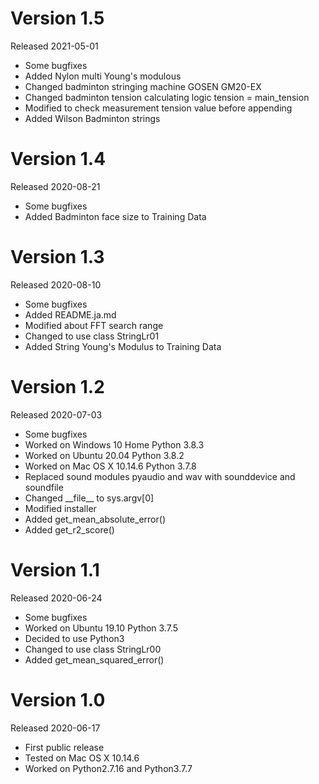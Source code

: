 # Version 1.5

Released 2021-05-01

- Some bugfixes
- Added Nylon multi Young's modulous
- Changed badminton stringing machine GOSEN GM20-EX
- Changed badminton tension calculating logic tension = main_tension
- Modified to check measurement tension value before appending
- Added Wilson Badminton strings

# Version 1.4

Released 2020-08-21

- Some bugfixes
- Added Badminton face size to Training Data

# Version 1.3

Released 2020-08-10

- Some bugfixes
- Added README.ja.md
- Modified about FFT search range
- Changed to use class StringLr01
- Added String Young's Modulus to Training Data

# Version 1.2

Released 2020-07-03

- Some bugfixes
- Worked on Windows 10 Home Python 3.8.3
- Worked on Ubuntu 20.04 Python 3.8.2
- Worked on Mac OS X 10.14.6 Python 3.7.8
- Replaced sound modules pyaudio and wav with sounddevice and soundfile
- Changed \_\_file\_\_ to sys.argv[0]
- Modified installer
- Added get_mean_absolute_error()
- Added get_r2_score()

# Version 1.1

Released 2020-06-24

- Some bugfixes
- Worked on Ubuntu 19.10 Python 3.7.5
- Decided to use Python3
- Changed to use class StringLr00
- Added get_mean_squared_error()

# Version 1.0

Released 2020-06-17

- First public release
- Tested on Mac OS X 10.14.6
- Worked on Python2.7.16 and Python3.7.7

